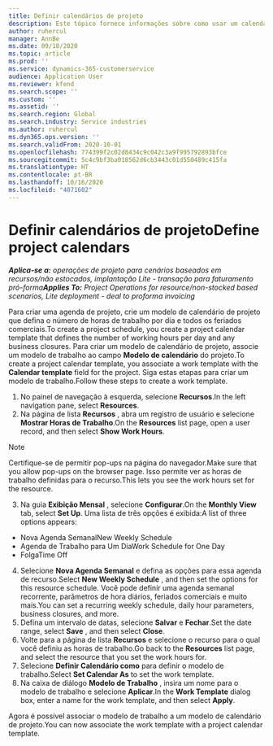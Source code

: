 ```yaml
---
title: Definir calendários de projeto
description: Este tópico fornece informações sobre como usar um calendário de projeto para controlar o cronograma do projeto.
author: ruhercul
manager: AnnBe
ms.date: 09/18/2020
ms.topic: article
ms.prod: ''
ms.service: dynamics-365-customerservice
audience: Application User
ms.reviewer: kfend
ms.search.scope: ''
ms.custom: ''
ms.assetid: ''
ms.search.region: Global
ms.search.industry: Service industries
ms.author: ruhercul
ms.dyn365.ops.version: ''
ms.search.validFrom: 2020-10-01
ms.openlocfilehash: 774399f2c02d8434c9c042c3a9f995792893bfce
ms.sourcegitcommit: 5c4c9bf3ba018562d6cb3443c01d550489c415fa
ms.translationtype: HT
ms.contentlocale: pt-BR
ms.lasthandoff: 10/16/2020
ms.locfileid: "4071602"
---
```

# <a name="define-project-calendars"></a><span data-ttu-id="d39a3-103">Definir calendários de projeto</span><span class="sxs-lookup"><span data-stu-id="d39a3-103">Define project calendars</span></span>

<span data-ttu-id="d39a3-104">_**Aplica-se a:** operações de projeto para cenários baseados em recursos/não estocados, implantação Lite - transação para faturamento pró-forma_</span><span class="sxs-lookup"><span data-stu-id="d39a3-104">_**Applies To:** Project Operations for resource/non-stocked based scenarios, Lite deployment - deal to proforma invoicing_</span></span>

<span data-ttu-id="d39a3-105">Para criar uma agenda de projeto, crie um modelo de calendário de projeto que defina o número de horas de trabalho por dia e todos os feriados comerciais.</span><span class="sxs-lookup"><span data-stu-id="d39a3-105">To create a project schedule, you create a project calendar template that defines the number of working hours per day and any business closures.</span></span> <span data-ttu-id="d39a3-106">Para criar um modelo de calendário de projeto, associe um modelo de trabalho ao campo **Modelo de calendário** do projeto.</span><span class="sxs-lookup"><span data-stu-id="d39a3-106">To create a project calendar template, you associate a work template with the **Calendar template** field for the project.</span></span> <span data-ttu-id="d39a3-107">Siga estas etapas para criar um modelo de trabalho.</span><span class="sxs-lookup"><span data-stu-id="d39a3-107">Follow these steps to create a work template.</span></span>

1. <span data-ttu-id="d39a3-108">No painel de navegação à esquerda, selecione **Recursos**.</span><span class="sxs-lookup"><span data-stu-id="d39a3-108">In the left navigation pane, select **Resources**.</span></span> 
2. <span data-ttu-id="d39a3-109">Na página de lista **Recursos** , abra um registro de usuário e selecione **Mostrar Horas de Trabalho**.</span><span class="sxs-lookup"><span data-stu-id="d39a3-109">On the **Resources** list page, open a user record, and then select **Show Work Hours**.</span></span>

  > [!NOTE]
  > <span data-ttu-id="d39a3-110">Certifique-se de permitir pop-ups na página do navegador.</span><span class="sxs-lookup"><span data-stu-id="d39a3-110">Make sure that you allow pop-ups on the browser page.</span></span> <span data-ttu-id="d39a3-111">Isso permite ver as horas de trabalho definidas para o recurso.</span><span class="sxs-lookup"><span data-stu-id="d39a3-111">This lets you see the work hours set for the resource.</span></span>
  
3. <span data-ttu-id="d39a3-112">Na guia **Exibição Mensal** , selecione **Configurar**.</span><span class="sxs-lookup"><span data-stu-id="d39a3-112">On the **Monthly View** tab, select **Set Up**.</span></span> <span data-ttu-id="d39a3-113">Uma lista de três opções é exibida:</span><span class="sxs-lookup"><span data-stu-id="d39a3-113">A list of three options appears:</span></span> 

  - <span data-ttu-id="d39a3-114">Nova Agenda Semanal</span><span class="sxs-lookup"><span data-stu-id="d39a3-114">New Weekly Schedule</span></span>
  - <span data-ttu-id="d39a3-115">Agenda de Trabalho para Um Dia</span><span class="sxs-lookup"><span data-stu-id="d39a3-115">Work Schedule for One Day</span></span>
  - <span data-ttu-id="d39a3-116">Folga</span><span class="sxs-lookup"><span data-stu-id="d39a3-116">Time Off</span></span>

4. <span data-ttu-id="d39a3-117">Selecione **Nova Agenda Semanal** e defina as opções para essa agenda de recurso.</span><span class="sxs-lookup"><span data-stu-id="d39a3-117">Select **New Weekly Schedule** , and then set the options for this resource schedule.</span></span> <span data-ttu-id="d39a3-118">Você pode definir uma agenda semanal recorrente, parâmetros de hora diários, feriados comerciais e muito mais.</span><span class="sxs-lookup"><span data-stu-id="d39a3-118">You can set a recurring weekly schedule, daily hour parameters, business closures, and more.</span></span>
5. <span data-ttu-id="d39a3-119">Defina um intervalo de datas, selecione **Salvar** e **Fechar**.</span><span class="sxs-lookup"><span data-stu-id="d39a3-119">Set the date range, select **Save** , and then select **Close**.</span></span> 
6. <span data-ttu-id="d39a3-120">Volte para a página de lista **Recursos** e selecione o recurso para o qual você definiu as horas de trabalho.</span><span class="sxs-lookup"><span data-stu-id="d39a3-120">Go back to the **Resources** list page, and select the resource that you set the work hours for.</span></span> 
7. <span data-ttu-id="d39a3-121">Selecione **Definir Calendário como** para definir o modelo de trabalho.</span><span class="sxs-lookup"><span data-stu-id="d39a3-121">Select **Set Calendar As** to set the work template.</span></span> 
8. <span data-ttu-id="d39a3-122">Na caixa de diálogo **Modelo de Trabalho** , insira um nome para o modelo de trabalho e selecione **Aplicar**.</span><span class="sxs-lookup"><span data-stu-id="d39a3-122">In the **Work Template** dialog box, enter a name for the work template, and then select **Apply**.</span></span> 

<span data-ttu-id="d39a3-123">Agora é possível associar o modelo de trabalho a um modelo de calendário de projeto.</span><span class="sxs-lookup"><span data-stu-id="d39a3-123">You can now associate the work template with a project calendar template.</span></span>
